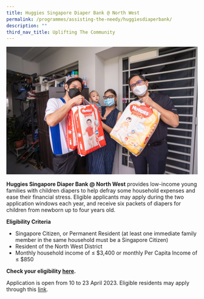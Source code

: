 ```yaml
---
title: Huggies Singapore Diaper Bank @ North West
permalink: /programmes/assisting-the-needy/huggiesdiaperbank/
description: ""
third_nav_title: Uplifting The Community
---
```

![](/images/Programmes/Uplifting%20The%20Community/20220407%20170554%20004.jpg)

**Huggies Singapore Diaper Bank @ North West**&nbsp;provides low-income young families with children diapers to help defray some household expenses and ease their financial stress. Eligible applicants may apply during the two application windows each year, and receive six packets of diapers for children from newborn up to four years old.
  
**Eligibility&nbsp;Criteria**

*   Singapore Citizen, or Permanent Resident (at least one immediate family member in the same household must be a Singapore Citizen)
*   Resident of the North West District&nbsp;
*   Monthly household income of&nbsp;≤ $3,400 or monthly Per Capita Income of ≤ $850

**Check your eligibility [here](go.gov.sg/checkfirst-nwdiaper).**

Application is open from 10 to 23 April 2023. Eligible residents may apply through this [link](https://form.gov.sg/#!/61260f45e7eaf10012c6cb33). 